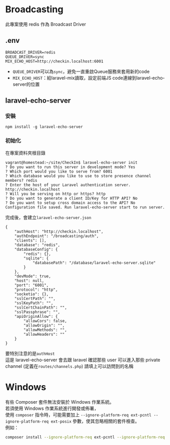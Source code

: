 # Broadcasting
此專案使用 redis 作為 Broadcast Driver

## .env
```
BROADCAST_DRIVER=redis
QUEUE_DRIVER=sync
MIX_ECHO_HOST=http://checkin.localhost:6001
```
* `QUEUE_DRIVER`可以為`sync`，避免一直重啟Queue服務來套用新的code
* `MIX_ECHO_HOST`：給laravel-mix讀取，設定前端JS code連線到laravel-echo-server的位置

## laravel-echo-server
### 安裝
```
npm install -g laravel-echo-server
```

### 初始化
在專案資料夾根目錄
```
vagrant@homestead:~/site/CheckIn$ laravel-echo-server init
? Do you want to run this server in development mode? Yes
? Which port would you like to serve from? 6001
? Which database would you like to use to store presence channel members? redis
? Enter the host of your Laravel authentication server. http://checkin.localhost
? Will you be serving on http or https? http
? Do you want to generate a client ID/Key for HTTP API? No
? Do you want to setup cross domain access to the API? No
Configuration file saved. Run laravel-echo-server start to run server.
```
完成後，會建立`laravel-echo-server.json`
```
{
    "authHost": "http://checkin.localhost",
    "authEndpoint": "/broadcasting/auth",
    "clients": [],
    "database": "redis",
    "databaseConfig": {
        "redis": {},
        "sqlite": {
            "databasePath": "/database/laravel-echo-server.sqlite"
        }
    },
    "devMode": true,
    "host": null,
    "port": "6001",
    "protocol": "http",
    "socketio": {},
    "sslCertPath": "",
    "sslKeyPath": "",
    "sslCertChainPath": "",
    "sslPassphrase": "",
    "apiOriginAllow": {
        "allowCors": false,
        "allowOrigin": "",
        "allowMethods": "",
        "allowHeaders": ""
    }
}
```

要特別注意的是`authHost`  
這是 laravel-echo-server 會去跟 laravel 確認那些 user 可以進入那些 private channel (定義在`routes/channels.php`)
請填上可以訪問到的名稱

# Windows

有些 Composer 套件無法安裝於 Windows 作業系統。  
若須使用 Windows 作業系統進行開發或佈署，  
使用 `composer` 指令時，可能需要加上 `--ignore-platform-req ext-pcntl --ignore-platform-req ext-posix` 參數，使其忽略相關的套件檢查。  
例如：

```bash
composer install --ignore-platform-req ext-pcntl --ignore-platform-req ext-posix
```
